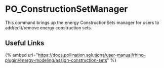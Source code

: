 # PO_ConstructionSetManager

This command brings up the energy ConstructionSets manager for users to add/edit/remove energy construction sets.

## Useful Links

{% embed url="https://docs.pollination.solutions/user-manual/rhino-plugin/energy-modeling/assign-construction-sets" %}

